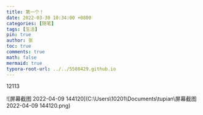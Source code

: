 ```yaml
---
title: 第一个！
date: 2022-03-30 10:34:00 +0800
categories: [随笔]
tags: [生活]
pin: true
author: 张
toc: true
comments: true
math: false
mermaid: true
typora-root-url: ../../5508429.github.io
---
```


12113

![屏幕截图 2022-04-09 144120](C:\Users\10201\Documents\tupian\屏幕截图 2022-04-09 144120.png)